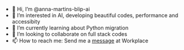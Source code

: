 - 👋 Hi, I’m @anna-martins-blip-ai
- 👀 I’m interested in AI, developing beautiful codes, performance and accessibity
- 🌱 I’m currently learning about Python migration
- 💞️ I’m looking to collaborate on full stack codes
- 📫 How to reach me: Send me a [message]([url](https://take.workplace.com/profile.php?id=100087617918645)) at Workplace 

<!---
anna-martins-blip-ai/anna-martins-blip-ai is a ✨ special ✨ repository because its `README.md` (this file) appears on your GitHub profile.
You can click the Preview link to take a look at your changes.
--->
